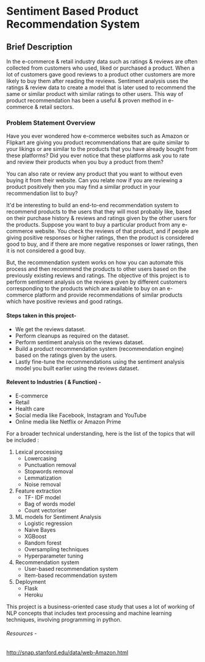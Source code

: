 # Sentiment Based Product Recommendation System

## Brief Description
In the e-commerce & retail industry data such as ratings & reviews are often collected from  customers who used, liked or purchased a product. When a lot of customers gave good reviews to a product other customers are more likely to buy them after reading the reviews. 
Sentiment analysis uses the ratings & review data to create a model that is later used to recommend the same or similar product with similar ratings to other users. This way of product recommendation has been a useful & proven method in e-commerce & retail sectors.

### Problem Statement Overview
Have you ever wondered how e-commerce websites such as Amazon or Flipkart are giving you product recommendations that are quite similar to your likings or are similar to the products that you have already bought from these platforms? Did you ever notice that these platforms ask you to rate and review their products when you buy a product from them?

You can also rate or review any product that you want to without even buying it from their website.
Can you relate now if you are reviewing a product positively then you may find a similar product in your recommendation list to buy?


It'd be interesting to build an end-to-end recommendation system to recommend products to the users that they will most probably like, based on their purchase history & reviews and ratings given by the other users for the products. Suppose you want to buy a particular product from any e-commerce website. You check the reviews of that product, and if people are giving positive responses or higher ratings, then the product is considered good to buy, and if there are more negative responses or lower ratings, then it is not considered a good buy. 


But, the recommendation system works on how you can automate this process and then recommend the products to other users based on the previously existing reviews and ratings. 
The objective of this project is to perform sentiment analysis on the reviews given by different customers corresponding to the products which are available to buy on an e-commerce platform and provide recommendations of similar products which have positive reviews and good ratings.

 

#### Steps taken in this project-
- We get the reviews dataset.
- Perform cleanups as required on the dataset.
- Perform sentiment analysis on the reviews dataset.
- Build a product recommendation system (recommendation engine) based on the ratings given by the users.
- Lastly fine-tune the recommendations using the sentiment analysis model you built earlier using the reviews dataset.
 
#### Relevent to Industries ( & Function) - 
- E-commerce
- Retail
- Health care
- Social media like Facebook, Instagram and YouTube
- Online media like Netflix or Amazon Prime

For a broader technical understanding, here is the list of the topics that will be included :
1. Lexical processing
    - Lowercasing
    - Punctuation removal
    - Stopwords removal
    - Lemmatization
    - Noise removal
2. Feature extraction
    - TF- IDF model
    - Bag of words model
    - Count vectoriser
3. ML models for Sentiment Analysis
    - Logistic regression
    - Naive Bayes
    - XGBoost
    - Random forest
    - Oversampling techniques
    - Hyperparameter tuning
4. Recommendation system
    - User-based recommendation system
    - Item-based recommendation system
5. Deployment
    - Flask
    - Heroku

This project is a business-oriented case study that uses a lot of working of NLP concepts that includes text processing and machine learning techniques, involving programming in python.
 
###### Resources -
 http://snap.stanford.edu/data/web-Amazon.html

